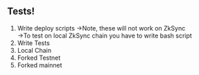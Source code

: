 ## Tests!
1. Write deploy scripts
->Note, these will not work on ZkSync  
->To test on local ZkSync chain you have to write bash script
2. Write Tests
 1. Local Chain
 2. Forked Testnet
 3. Forked mainnet